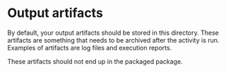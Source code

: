 # Output artifacts

By default, your output artifacts should be stored in this directory. These
artifacts are something that needs to be archived after the activity is run.
Examples of artifacts are log files and execution reports.

These artifacts should not end up in the packaged package.
